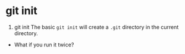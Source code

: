 git init
===
1. git init
The basic `git init` will create a `.git` directory in the current directory.

- What if you run it twice?

